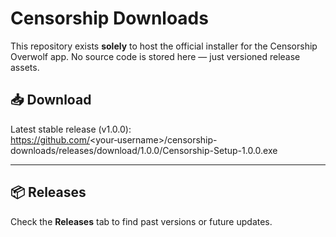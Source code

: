 # Censorship Downloads

This repository exists **solely** to host the official installer for the Censorship Overwolf app. No source code is stored here — just versioned release assets.

## 📥 Download

Latest stable release (v1.0.0):  
https://github.com/<your‑username>/censorship-downloads/releases/download/1.0.0/Censorship-Setup-1.0.0.exe

---

## 📦 Releases

Check the **Releases** tab to find past versions or future updates.
